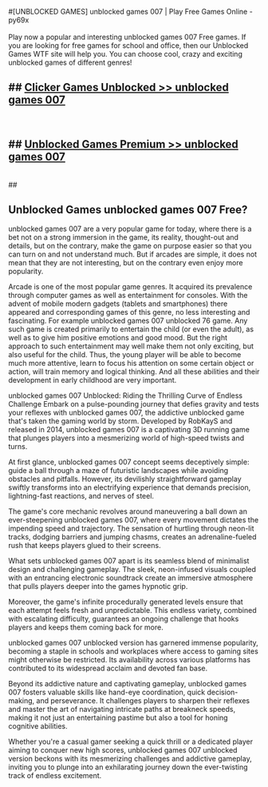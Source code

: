 #[UNBLOCKED GAMES] unblocked games 007 | Play Free Games Online - py69x <br>
<br>
Play now a popular and interesting unblocked games 007 Free games. If you are looking for free games for school and office, then our Unblocked Games WTF site will help you. You can choose cool, crazy and exciting unblocked games of different genres!


## ##  [Clicker Games Unblocked >> unblocked games 007](http://freeplayer.one?title=unblocked_games_007&ref=22)
  <br>

##  ## [Unblocked Games Premium >> unblocked games 007](http://freeplayer.one?title=unblocked_games_007&ref=22)
  <br>
  ##



## Unblocked Games unblocked games 007 Free?

unblocked games 007 are a very popular game for today, where there is a bet not on a strong immersion in the game, its reality, thought-out and details, but on the contrary, make the game on purpose easier so that you can turn on and not understand much. But if arcades are simple, it does not mean that they are not interesting, but on the contrary even enjoy more popularity.

Arcade is one of the most popular game genres. It acquired its prevalence through computer games as well as entertainment for consoles. With the advent of mobile modern gadgets (tablets and smartphones) there appeared and corresponding games of this genre, no less interesting and fascinating. For example unblocked games 007 unblocked 76 game. Any such game is created primarily to entertain the child (or even the adult), as well as to give him positive emotions and good mood. But the right approach to such entertainment may well make them not only exciting, but also useful for the child. Thus, the young player will be able to become much more attentive, learn to focus his attention on some certain object or action, will train memory and logical thinking. And all these abilities and their development in early childhood are very important.

unblocked games 007 Unblocked: Riding the Thrilling Curve of Endless Challenge
Embark on a pulse-pounding journey that defies gravity and tests your reflexes with unblocked games 007, the addictive unblocked game that's taken the gaming world by storm. Developed by RobKayS and released in 2014, unblocked games 007 is a captivating 3D running game that plunges players into a mesmerizing world of high-speed twists and turns.

At first glance, unblocked games 007 concept seems deceptively simple: guide a ball through a maze of futuristic landscapes while avoiding obstacles and pitfalls. However, its devilishly straightforward gameplay swiftly transforms into an electrifying experience that demands precision, lightning-fast reactions, and nerves of steel.

The game's core mechanic revolves around maneuvering a ball down an ever-steepening unblocked games 007, where every movement dictates the impending speed and trajectory. The sensation of hurtling through neon-lit tracks, dodging barriers and jumping chasms, creates an adrenaline-fueled rush that keeps players glued to their screens.

What sets unblocked games 007 apart is its seamless blend of minimalist design and challenging gameplay. The sleek, neon-infused visuals coupled with an entrancing electronic soundtrack create an immersive atmosphere that pulls players deeper into the games hypnotic grip.

Moreover, the game's infinite procedurally generated levels ensure that each attempt feels fresh and unpredictable. This endless variety, combined with escalating difficulty, guarantees an ongoing challenge that hooks players and keeps them coming back for more.

unblocked games 007 unblocked version has garnered immense popularity, becoming a staple in schools and workplaces where access to gaming sites might otherwise be restricted. Its availability across various platforms has contributed to its widespread acclaim and devoted fan base.

Beyond its addictive nature and captivating gameplay, unblocked games 007 fosters valuable skills like hand-eye coordination, quick decision-making, and perseverance. It challenges players to sharpen their reflexes and master the art of navigating intricate paths at breakneck speeds, making it not just an entertaining pastime but also a tool for honing cognitive abilities.

Whether you're a casual gamer seeking a quick thrill or a dedicated player aiming to conquer new high scores, unblocked games 007 unblocked version beckons with its mesmerizing challenges and addictive gameplay, inviting you to plunge into an exhilarating journey down the ever-twisting track of endless excitement.
